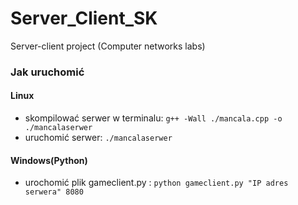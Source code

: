 # Server_Client_SK
Server-client project (Computer networks labs)

### Jak uruchomić
#### Linux
 - skompilować serwer w terminalu:
   `g++ -Wall ./mancala.cpp -o ./mancalaserwer`
 - uruchomić serwer:
   `./mancalaserwer`

#### Windows(Python)
 - urochomić plik gameclient.py :
   `python gameclient.py "IP adres serwera" 8080`
